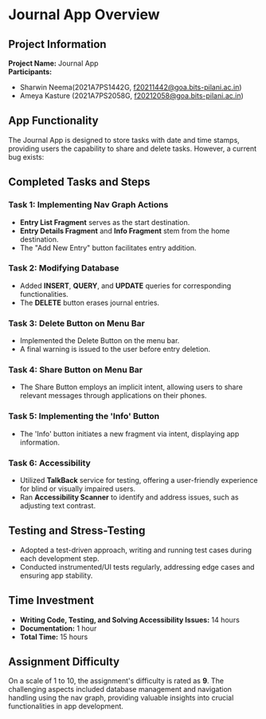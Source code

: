# Journal App Overview

## Project Information

**Project Name:** Journal App  
**Participants:**
- Sharwin Neema(2021A7PS1442G, f20211442@goa.bits-pilani.ac.in)
- Ameya Kasture (2021A7PS2058G, f20212058@goa.bits-pilani.ac.in)

## App Functionality 

The Journal App is designed to store tasks with date and time stamps, providing users the capability to share and delete tasks. However, a current bug exists:

## Completed Tasks and Steps

### Task 1: Implementing Nav Graph Actions
- **Entry List Fragment** serves as the start destination.
- **Entry Details Fragment** and **Info Fragment** stem from the home destination.
- The "Add New Entry" button facilitates entry addition.

### Task 2: Modifying Database
- Added **INSERT**, **QUERY**, and **UPDATE** queries for corresponding functionalities.
- The **DELETE** button erases journal entries.

### Task 3: Delete Button on Menu Bar
- Implemented the Delete Button on the menu bar.
- A final warning is issued to the user before entry deletion.

### Task 4: Share Button on Menu Bar
- The Share Button employs an implicit intent, allowing users to share relevant messages through applications on their phones.

### Task 5: Implementing the 'Info' Button
- The 'Info' button initiates a new fragment via intent, displaying app information.

### Task 6: Accessibility
- Utilized **TalkBack** service for testing, offering a user-friendly experience for blind or visually impaired users.
- Ran **Accessibility Scanner** to identify and address issues, such as adjusting text contrast.

## Testing and Stress-Testing

- Adopted a test-driven approach, writing and running test cases during each development step.
- Conducted instrumented/UI tests regularly, addressing edge cases and ensuring app stability.


## Time Investment

- **Writing Code, Testing, and Solving Accessibility Issues:** 14 hours
- **Documentation:** 1 hour
- **Total Time:** 15 hours

## Assignment Difficulty

On a scale of 1 to 10, the assignment's difficulty is rated as **9**. The challenging aspects included database management and navigation handling using the nav graph, providing valuable insights into crucial functionalities in app development.



